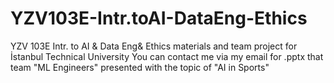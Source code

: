 # YZV103E-Intr.toAI-DataEng-Ethics
YZV 103E Intr. to AI &amp; Data Eng&amp; Ethics materials and team project for İstanbul Technical University
You can contact me via my email for .pptx that team "ML Engineers" presented with the topic of "AI in Sports"
